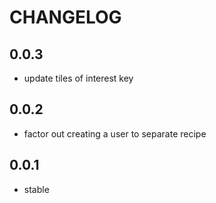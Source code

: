 CHANGELOG
=========

0.0.3
-----
* update tiles of interest key

0.0.2
-----
* factor out creating a user to separate recipe

0.0.1
-----
* stable
